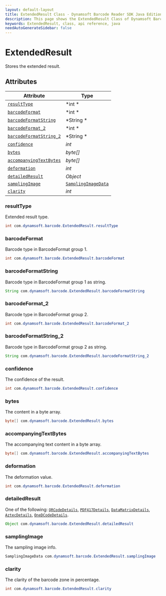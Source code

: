 ```yaml
---
layout: default-layout
title: ExtendedResult Class - Dynamsoft Barcode Reader SDK Java Edition API Reference
description: This page shows the ExtendedResult Class of Dynamsoft Barcode Reader SDK Java Edition API Reference.
keywords: ExtendedResult, class, api reference, java
needAutoGenerateSidebar: false
---
```



# ExtendedResult
Stores the extended result. 


## Attributes
  
| Attribute | Type |
|---------- | ---- |
| [`resultType`](#resulttype) | *int * |
| [`barcodeFormat`](#barcodeformat) | *int * |
| [`barcodeFormatString`](#barcodeformatstring) | *String * |
| [`barcodeFormat_2`](#barcodeformat_2) | *int * |
| [`barcodeFormatString_2`](#barcodeformatstring_2) | *String * | 
| [`confidence`](#confidence) | *int* | 
| [`bytes`](#bytes) | *byte\[\]* | 
| [`accompanyingTextBytes`](#accompanyingtextbytes) | *byte\[\]* | 
| [`deformation`](#deformation) | *int* | 
| [`detailedResult`](#detailedresult) | *Object* |
| [`samplingImage`](#samplingimage) | [`SamplingImageData`](SamplingImageData.md) |
| [`clarity`](#clarity) | *int* | 

### resultType
Extended result type. 
```java
int com.dynamsoft.barcode.ExtendedResult.resultType
```

### barcodeFormat
Barcode type in BarcodeFormat group 1. 
```java
int com.dynamsoft.barcode.ExtendedResult.barcodeFormat
```

### barcodeFormatString
Barcode type in BarcodeFormat group 1 as string.
```java
String com.dynamsoft.barcode.ExtendedResult.barcodeFormatString
```

### barcodeFormat_2
Barcode type in BarcodeFormat group 2.
```java
int com.dynamsoft.barcode.ExtendedResult.barcodeFormat_2
```
 
### barcodeFormatString_2
Barcode type in BarcodeFormat group 2 as string.
```java
String com.dynamsoft.barcode.ExtendedResult.barcodeFormatString_2
```

### confidence
The confidence of the result.
```java
int com.dynamsoft.barcode.ExtendedResult.confidence
```

### bytes
The content in a byte array.
```java
byte[] com.dynamsoft.barcode.ExtendedResult.bytes
```

### accompanyingTextBytes
The accompanying text content in a byte array.
```java
byte[] com.dynamsoft.barcode.ExtendedResult.accompanyingTextBytes
```

### deformation
The deformation value.
```java
int com.dynamsoft.barcode.ExtendedResult.deformation
```

### detailedResult
One of the following: [`QRCodeDetails`](QRCodeDetails.md), [`PDF417Details`](PDF417Details.md), [`DataMatrixDetails`](DataMatrixDetails.md), [`AztecDetails`](AztecDetails.md), [`OneDCodeDetails`](OneDCodeDetails.md).
```java
Object com.dynamsoft.barcode.ExtendedResult.detailedResult
```

### samplingImage
The sampling image info.
```java
SamplingImageData com.dynamsoft.barcode.ExtendedResult.samplingImage
```
 
### clarity
The clarity of the barcode zone in percentage.
```java
int com.dynamsoft.barcode.ExtendedResult.clarity
```
